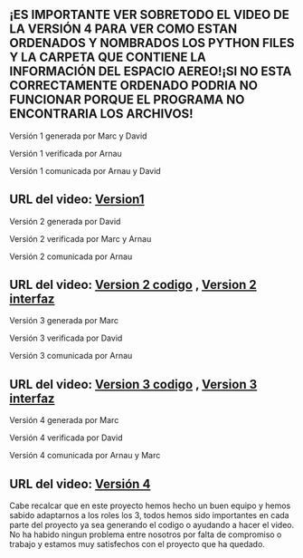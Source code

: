 ¡ES IMPORTANTE VER SOBRETODO EL VIDEO DE LA VERSIÓN 4 PARA VER COMO ESTAN ORDENADOS Y NOMBRADOS LOS PYTHON FILES Y LA CARPETA QUE CONTIENE LA INFORMACIÓN DEL ESPACIO AEREO!¡SI NO ESTA CORRECTAMENTE ORDENADO PODRIA NO FUNCIONAR PORQUE EL PROGRAMA NO ENCONTRARIA LOS ARCHIVOS!
-----------------------------------------------------------

Versión 1 generada por Marc y David

Versión 1 verificada por Arnau

Versión 1 comunicada por Arnau y David

URL del video: [Version1](https://youtu.be/vJmHlQco7ik?si=KyRCtkjPoQfjUtj3)
------------------------------------------------------------

Versión 2 generada por David

Versión 2 verificada por Marc y Arnau

Versión 2 comunicada por Arnau

URL del video: [Version 2 codigo](https://youtu.be/3yntCPym7yc?si=QQ3D-sQ4nQvcNiYU) , [Version 2 interfaz](https://youtu.be/wP2m104ghTg?si=F2AtOIIyQLeFVeAW)
-------------------------------------------------------------

Versión 3 generada por Marc

Versión 3 verificada por David

Versión 3 comunicada por Arnau

URL del video: [Version 3 codigo](https://youtu.be/o1KqeR5zHGw?si=haz87kT8qb2rD0Dz) , [Version 3 interfaz](https://youtu.be/9qD3NKwqwBM?si=K_MO3MzNLG-O_jlf)
-------------------------------------------------------------

Versión 4 generada por Marc

Versión 4 verificada por David

Versión 4 comunicada por Arnau y Marc

URL del video: [Versión 4](https://youtu.be/GOFrUvuMzcA?si=kSjwwdhdmC7i2BFP)
-------------------------------------------------------------

Cabe recalcar que en este proyecto hemos hecho un buen equipo y hemos sabido adaptarnos a los roles los 3, 
todos hemos sido importantes en cada parte del proyecto ya sea generando el codigo o ayudando a hacer el video.
No ha habido ningun problema entre nosotros por falta de compromiso o trabajo y estamos muy satisfechos con el proyecto que ha quedado.
